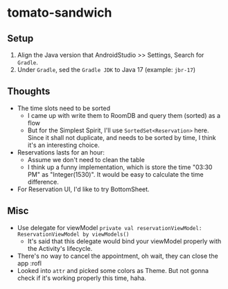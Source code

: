# tomato-sandwich

## Setup

1. Align the Java version that AndroidStudio >> Settings, Search for `Gradle`.
2. Under `Gradle`, sed the `Gradle JDK` to Java 17 (example: `jbr-17`)

## Thoughts

- The time slots need to be sorted
    - I came up with write them to RoomDB and query them (sorted) as a flow
    - But for the Simplest Spirit, I'll use `SortedSet<Reservation>` here. Since it shall not duplicate, and needs to be sorted by time, I think it's an interesting choice.
- Reservations lasts for an hour:
  - Assume we don't need to clean the table
  - I think up a funny implementation, which is store the time "03:30 PM" as "Integer(1530)". It would be easy to calculate the time difference.
- For Reservation UI, I'd like to try BottomSheet.

## Misc

- Use delegate for viewModel `private val reservationViewModel: ReservationViewModel by viewModels()`
  - It's said that this delegate would bind your viewModel properly with the Activity's lifecycle.
- There's no way to cancel the appointment, oh wait, they can close the app :rofl
- Looked into `attr` and picked some colors as Theme. But not gonna check if it's working properly this time, haha.